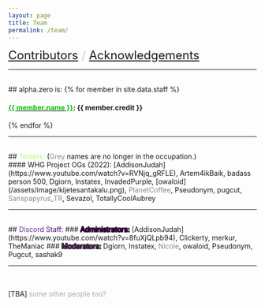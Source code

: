 ```yaml
---
layout: page
title: Team
permalink: /team/
---
```

<font color="#CCCCCC" size="5"> <a href="/contributors/">Contributors</a> / <a href="/acknowledgements/">Acknowledgements</a></font>
<br>
  <div id="line"><hr /></div>
<br>
## alpha.zero is:   
{% for member in site.data.staff %}
<h4>
<a href="{{ member.link }}"><font color="{{ member.color }}">{{ member.name }}</font></a>: {{ member.credit }}
</h4>
{% endfor %}
<br>
  <div id="line"><hr /></div>
<br>
## <font color="ACFF7C">Testers:</font>
(<font color="#888888">Grey</font> names are no longer in the occupation.) <br>
#### WHG Project OGs (2022): 
[AddisonJudah](https://www.youtube.com/watch?v=RVNjq_gRFLE), Artem4ikBaik, badass person 500, Dgiorn, Instatex, InvadedPurple, [owaloid](/assets/image/kijetesantakalu.png), <font color="#888888">PlanetCoffee</font>, Pseudonym, pugcut, <font color="#888888">Sanspapyrus_TR</font>, Sevazol, TotallyCoolAubrey
<br>
  <div id="line"><hr /></div>
<br>
## <font style="color: #b23b82; background-image: -webkit-linear-gradient(0deg, #703f95 5%, #49006a 92%); background-clip: text; -webkit-background-clip: text; text-fill-color: transparent; -webkit-text-fill-color: transparent;">Discord Staff:</font>
### <font style="color: #49006a; text-shadow: -1px -1px 0 #100, 1px -1px 0 #100, -1px 1px 0 #100, 1px 1px 0 #100;">Administrators:</font>
[AddisonJudah](https://www.youtube.com/watch?v=8fuXjQLpb94), Clickerty, merkur, TheManiac
### <font style="color: #703f95; text-shadow: -1px -1px 0 #100, 1px -1px 0 #100, -1px 1px 0 #100, 1px 1px 0 #100;">Moderators:</font>
Dgiorn, Instatex, <font color="#888888">Nicole</font>, owaloid, Pseudonym, Pugcut, sashak9
<br>
  <div id="line"><hr /></div>
<br>
<br>
[TBA] <font color="#AAAAAA">some other people too?</font> <br>
